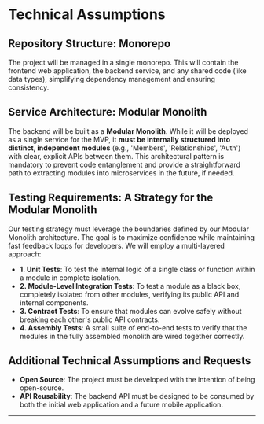 # Technical Assumptions

## Repository Structure: Monorepo
The project will be managed in a single monorepo. This will contain the frontend web application, the backend service, and any shared code (like data types), simplifying dependency management and ensuring consistency.

## Service Architecture: Modular Monolith
The backend will be built as a **Modular Monolith**. While it will be deployed as a single service for the MVP, it **must be internally structured into distinct, independent modules** (e.g., 'Members', 'Relationships', 'Auth') with clear, explicit APIs between them. This architectural pattern is mandatory to prevent code entanglement and provide a straightforward path to extracting modules into microservices in the future, if needed.

## Testing Requirements: A Strategy for the Modular Monolith
Our testing strategy must leverage the boundaries defined by our Modular Monolith architecture. The goal is to maximize confidence while maintaining fast feedback loops for developers. We will employ a multi-layered approach:

* **1. Unit Tests**: To test the internal logic of a single class or function within a module in complete isolation.
* **2. Module-Level Integration Tests**: To test a module as a black box, completely isolated from other modules, verifying its public API and internal components.
* **3. Contract Tests**: To ensure that modules can evolve safely without breaking each other's public API contracts.
* **4. Assembly Tests**: A small suite of end-to-end tests to verify that the modules in the fully assembled monolith are wired together correctly.

## Additional Technical Assumptions and Requests
* **Open Source**: The project must be developed with the intention of being open-source.
* **API Reusability**: The backend API must be designed to be consumed by both the initial web application and a future mobile application.

---